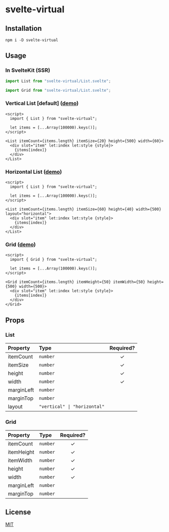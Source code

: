 # svelte-virtual

## Installation

```
npm i -D svelte-virtual
```

## Usage

### In SvelteKit (SSR)

```js
import List from "svelte-virtual/List.svelte";

import Grid from "svelte-virtual/List.svelte";
```

### Vertical List [default] ([demo](https://svelte.dev/repl/70b159e914024f869180c28b8e7eb92d?version=3.49.0))

```svelte
<script>
  import { List } from "svelte-virtual";

  let items = [...Array(100000).keys()];
</script>

<List itemCount={items.length} itemSize={20} height={500} width={60}>
  <div slot="item" let:index let:style {style}>
    {items[index]}
  </div>
</List>
```

### Horizontal List ([demo](https://svelte.dev/repl/160a5bf2e2a8484c8ffd03b219f5eb27?version=3.49.0))

```svelte
<script>
  import { List } from "svelte-virtual";

  let items = [...Array(100000).keys()];
</script>

<List itemCount={items.length} itemSize={60} height={40} width={500} layout="horizontal">
  <div slot="item" let:index let:style {style}>
    {items[index]}
  </div>
</List>
```

### Grid ([demo](https://svelte.dev/repl/8e2b877da06c4532ae50482236abbcac?version=3.49.0))

```svelte
<script>
  import { Grid } from "svelte-virtual";

  let items = [...Array(100000).keys()];
</script>

<Grid itemCount={items.length} itemHeight={50} itemWidth={50} height={500} width={500}>
  <div slot="item" let:index let:style {style}>
    {items[index]}
  </div>
</Grid>
```

## Props

### List

| Property   | Type                         | Required? |
| :--------- | :--------------------------- | :-------: |
| itemCount  | `number`                     |     ✓     |
| itemSize   | `number`                     |     ✓     |
| height     | `number`                     |     ✓     |
| width      | `number`                     |     ✓     |
| marginLeft | `number`                     |           |
| marginTop  | `number`                     |           |
| layout     | `"vertical" \| "horizontal"` |           |

### Grid

| Property   | Type     | Required? |
| :--------- | :------- | :-------: |
| itemCount  | `number` |     ✓     |
| itemHeight | `number` |     ✓     |
| itemWidth  | `number` |     ✓     |
| height     | `number` |     ✓     |
| width      | `number` |     ✓     |
| marginLeft | `number` |           |
| marginTop  | `number` |           |

## License

[MIT](./LICENSE)
